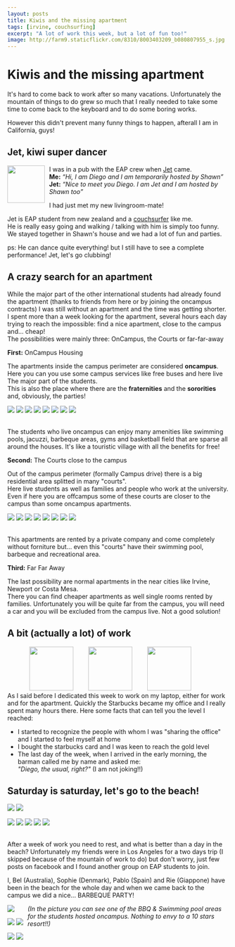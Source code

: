 ```yaml
---
layout: posts
title: Kiwis and the missing apartment
tags: [irvine, couchsurfing]
excerpt: "A lot of work this week, but a lot of fun too!"
image: http://farm9.staticflickr.com/8310/8003403209_b080807955_s.jpg
---
```

Kiwis and the missing apartment 
===============================

It's hard to come back to work after so many vacations. 
Unfortunately the mountain of things to do grew so much that I really needed to take some time to come back to the keyboard and to do some boring works.

However this didn't prevent many funny things to happen, afterall I am in California, guys!

Jet, kiwi super dancer
----------------------

<div class="gallery" style="float: left; margin-right: 10px">
<a href="https://sphotos-a.xx.fbcdn.net/hphotos-ash3/c0.0.403.403/p403x403/557540_3651747853322_1523308196_n.jpg"><img style="width: 85px" src="http://www.ogeidix.com/images/jet.jpg" /></a>
</div>

I was in a pub with the EAP crew when <a href="http://www.couchsurfing.org/people/jet.alabastro/">Jet</a> came.   
**Me:** _“Hi, I am Diego and I am temporarily hosted by Shawn”_       
**Jet:** _“Nice to meet you Diego. I am Jet and I am hosted by Shawn too”_   

I had just met my new livingroom-mate!

Jet is EAP student from new zealand and a <a href="http://www.couchsurfing.org">couchsurfer</a> like me.   
He is really easy going and walking / talking with him is simply too funny.  
We stayed together in Shawn's house and we had a lot of fun and parties.

ps: He can dance quite everything! but I still have to see a complete performance! Jet, let's go clubbing!


A crazy search for an apartment
-------------------------------
While the major part of the other international students had already found the apartment (thanks to friends from here or by joining the oncampus contracts) I was still without an apartment and the time was getting shorter.   
I spent more than a week looking for the apartment, several hours each day trying to reach the impossible: find a nice apartment, close to the campus and... cheap!  
The possibilities were mainly three: OnCampus, the Courts or far-far-away

**First:** OnCampus Housing

The apartments inside the campus perimeter are considered **oncampus**.    
Here you can you use some campus services like free buses and here live The major part of the students.  
This is also the place where there are the **fraternities** and the **sororities** and, obviously, the parties!

<div class="gallery">
<a href="http://www.flickr.com/photos/ogeidix/8003591438/in/set-72157631551892294"><img src="http://farm9.staticflickr.com/8440/8003591438_e0f99febdb_s.jpg" /></a>
<a href="http://www.flickr.com/photos/ogeidix/8003589929/in/set-72157631551892294"><img src="http://farm9.staticflickr.com/8448/8003589929_a50233a117_s.jpg" /></a>	
<a href="http://www.flickr.com/photos/ogeidix/8003592006/in/set-72157631551892294"><img src="http://farm9.staticflickr.com/8181/8003592006_9d6ed3a85c_s.jpg" /></a>
<a href="http://www.flickr.com/photos/ogeidix/8003591363/in/set-72157631551892294"><img src="http://farm9.staticflickr.com/8037/8003591363_b294d0f4cf_s.jpg" /></a>
<a href="http://www.flickr.com/photos/ogeidix/8003592776/in/set-72157631551892294"><img src="http://farm9.staticflickr.com/8315/8003592776_c9fbc53516_s.jpg" /></a>
<a href="http://www.flickr.com/photos/ogeidix/8003591547/in/set-72157631551892294"><img src="http://farm9.staticflickr.com/8439/8003591547_cc2bbdf790_s.jpg" /></a>
<a href="http://www.flickr.com/photos/ogeidix/8003594361/in/set-72157631551892294"><img src="http://farm9.staticflickr.com/8175/8003594361_5ac43caee7_s.jpg" /></a>
<a href="http://www.flickr.com/photos/ogeidix/8003596412/in/set-72157631551892294"><img src="http://farm9.staticflickr.com/8170/8003596412_ce6f87f5ae_s.jpg" /></a>
<br /><br />
</div>

The students who live oncampus can enjoy many amenities like swimming pools, jacuzzi, barbeque areas, gyms and basketball field that are sparse all around the houses. It's like a touristic village with all the benefits for free!


**Second:** The Courts close to the campus

Out of the campus perimeter (formally Campus drive) there is a big residential area splitted in many "courts".  
Here live students as well as families and people who work at the university. Even if here you are offcampus some of these courts are closer to the campus than some oncampus apartments.   

<div class="gallery" >
<a href="http://www.flickr.com/photos/ogeidix/8003592342/in/set-72157631551892294"><img src="http://farm9.staticflickr.com/8316/8003592342_1fef64d0e8_s.jpg" /></a>
<a href="http://www.flickr.com/photos/ogeidix/8003592342/in/set-72157631551892294/"><img src="http://farm9.staticflickr.com/8180/8003590823_bac91d2b79_s.jpg" /></a>
<a href="http://www.flickr.com/photos/ogeidix/8003594622/in/set-72157631551892294"><img src="http://farm9.staticflickr.com/8462/8003594622_973b3e636a_s.jpg" /></a>
<a href="http://www.flickr.com/photos/ogeidix/8003594930/in/set-72157631551892294"><img src="http://farm9.staticflickr.com/8030/8003594930_dd0882ed97_s.jpg" /></a>
<a href="http://www.flickr.com/photos/ogeidix/8003595478/in/set-72157631551892294/"><img src="http://farm9.staticflickr.com/8031/8003595136_a658d50981_s.jpg" /></a>
<a href="http://www.flickr.com/photos/ogeidix/8003595792/in/set-72157631551892294/"><img src="http://farm9.staticflickr.com/8450/8003595792_06572f909b_s.jpg" /></a>
<a href="http://www.flickr.com/photos/ogeidix/8003593828/in/set-72157631551892294"><img src="http://farm9.staticflickr.com/8442/8003593828_2a9580c1b1_s.jpg" /></a>
<a href="http://www.flickr.com/photos/ogeidix/8003592391/in/set-72157631551892294"><img src="http://farm9.staticflickr.com/8459/8003592391_3052244331_s.jpg" /></a>
<br /><br />
</div>

This apartments are rented by a private company and come completely without forniture but... even this "courts" have their swimming pool, barbeque and recreational area. 

**Third:** Far Far Away

The last possibility are normal apartments in the near cities like Irvine, Newport or Costa Mesa.   
There you can find cheaper apartments as well single rooms rented by families.   Unfortunately you will be quite far from the campus, you will need a car and you will be excluded from the campus live.   Not a good solution!


A bit (actually a lot) of work
------------------------------
<div class="gallery" style="margin-left: 50px">
<a href="http://www.flickr.com/photos/ogeidix/8003405172/in/set-72157631551892294"><img src="http://farm9.staticflickr.com/8321/8003405172_97ba23d80d_n.jpg" style="height: 100px; margin-right: 30px"/></a>
<a href="http://www.flickr.com/photos/ogeidix/8003712567/in/set-72157631551892294"><img src="http://farm9.staticflickr.com/8307/8003712567_f7a379794a_n.jpg" style="height: 100px; margin-right: 30px"/></a>
<a href="http://www.flickr.com/photos/ogeidix/8003714734/in/set-72157631551892294"><img src="http://farm9.staticflickr.com/8316/8003714734_aa5247f03e_n.jpg" style="height: 100px; margin-right: 30px"/></a>
</div>
As I said before I dedicated this week to work on my laptop, either for work and for the apartment.   
Quickly the Starbucks became my office and I really spent many hours there.
Here some facts that can tell you the level I reached:

* I started to recognize the people with whom I was "sharing the office" and I started to feel myself at home
* I bought the starbucks card and I was keen to reach the gold level
* The last day of the week, when I arrived in the early morning, the barman called me by name and asked me:   
_"Diego, the usual, right?"_ (I am not joking!!)


Saturday is saturday, let's go to the beach!
---------------------------------------------
<div class="gallery">
<a href="http://www.flickr.com/photos/ogeidix/8003405528/in/set-72157631551892294"><img src="http://farm9.staticflickr.com/8295/8003405528_04dbf7e936_s.jpg" /></a>
<a href="http://www.flickr.com/photos/ogeidix/8003403209/in/set-72157631551892294"><img src="http://farm9.staticflickr.com/8310/8003403209_b080807955_s.jpg" /></a>

<a href="http://www.flickr.com/photos/ogeidix/8003406226/in/set-72157631551892294"><img src="http://farm9.staticflickr.com/8305/8003406226_62821180da_s.jpg" /></a>
<a href="http://www.flickr.com/photos/ogeidix/8003403815/in/set-72157631551892294"><img src="http://farm9.staticflickr.com/8451/8003403815_a73ca4ca52_s.jpg" /></a>
<a href="http://www.flickr.com/photos/ogeidix/8003404177/in/set-72157631551892294"><img src="http://farm9.staticflickr.com/8318/8003404177_b4428e6999_s.jpg" /></a>
<a href="http://www.flickr.com/photos/ogeidix/8003404441/in/set-72157631551892294"><img src="http://farm9.staticflickr.com/8439/8003404441_0085908d4e_s.jpg" /></a>
<a href="http://www.flickr.com/photos/ogeidix/8003407408/in/set-72157631551892294"><img src="http://farm9.staticflickr.com/8172/8003407408_225da304ac_s.jpg" /></a>
<br /><br /></div>

After a week of work you need to rest, and what is better than a day in the beach?
Unfortunately my friends were in Los Angeles for a two days trip (I skipped because of the mountain of work to do) but don't worry, just few posts on facebook and I found another group on EAP students to join.

I, Bel (Australia), Sophie (Denmark), Pablo (Spain) and Rie (Giappone) have been in the beach for the whole day and when we came back to the campus we did a nice... BARBEQUE PARTY!

<div  class="gallery" style="float:left; margin-right: 10px">
<a href="http://www.flickr.com/photos/ogeidix/8003407742/in/set-72157631551892294"><img src="http://farm9.staticflickr.com/8452/8003407742_ed5502afdb_s.jpg" /></a>


<a href="http://www.flickr.com/photos/ogeidix/8003408040/in/set-72157631551892294"><img src="http://farm9.staticflickr.com/8462/8003408040_340cd723bd_s.jpg" /></a>
<a href="http://www.flickr.com/photos/ogeidix/8003408878/in/set-72157631551892294"><img src="http://farm9.staticflickr.com/8446/8003408878_3032b80cd5_s.jpg" /></a>

<a href="http://www.flickr.com/photos/ogeidix/8003409088/in/set-72157631551892294"><img src="http://farm9.staticflickr.com/8040/8003409088_c50b2851a1_s.jpg" /></a>
<a href="http://www.flickr.com/photos/ogeidix/8003406923/in/set-72157631551892294"><img src="http://farm9.staticflickr.com/8299/8003406923_11f90bd114_s.jpg" /></a>
</div>

_(In the picture you can see one of the BBQ & Swimming pool areas for the students hosted oncampus.
Nothing to envy to a 10 stars resort!!)_
<br /><br />
